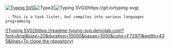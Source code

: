 [![Typing SVG](https://readme-typing-svg.demolab.com?font=Fira+Code&size=25&pause=1000&color=F7C36E&center=true&vCenter=true&width=435&lines=Task+Lister;In+differents+languages)](https://git.io/typing-svg)![Type2](https://img1.picmix.com/output/stamp/normal/1/3/4/6/606431_8140b.gif)[![Typing SVG](https://readme-typing-svg.demolab.com?font=Arial&size=20&duration=10000&pause=1000&color=F77171&width=435&lines=Description:)](https://git.io/typing-svg)
```
 - This is a task lister, but compiles into various languages programming
```
[![Typing SVG](https://readme-typing-svg.demolab.com?font=Arial&size=20&duration=10000&pause=1000&color=F72971&width=435&lines=To clone the repository)](https://git.io/typing-svg)